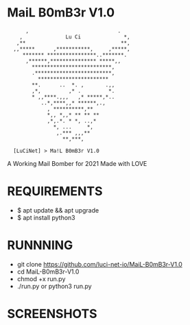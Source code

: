 # MaiL B0mB3r V1.0
          ,                             .         
        ,              Lu Ci              *,      
       ,**                               **,      
      ,,*****      ,***********,     ,*****,      
         ******* ****************..*******.       
          ,******,*************** *****,,         
            **************************,           
            .*************************,           
              ***********************             
            **.      ..  *. ,       .,,           
            ,*,         ,* .         *.           
            * ,,****.,,,   ,* *****,*..           
               ..*,****,,* ******,.,              
                 , **********,**                  
                 *,, *,,* ** ** **                
                 ,*,.*. * *, ..,*                 
                   *, ...     *,                  
                    ,.*** ,,,**                   
                      **,***,                      
                      
      [LuCiNet] > Ma!L B0mB3r V1.0


A Working Mail Bomber for 2021
Made with LOVE

# REQUIREMENTS
* $ apt update && apt upgrade
* $ apt install python3

# RUNNNING
* git clone https://github.com/luci-net-io/MaiL-B0mB3r-V1.0
* cd MaiL-B0mB3r-V1.0
* chmod +x run.py
* ./run.py or python3 run.py

# SCREENSHOTS

